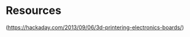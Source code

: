 # Resources


(https://hackaday.com/2013/09/06/3d-printering-electronics-boards/)
[](https://hackaday.com/2013/09/06/3d-printering-electronics-boards/)
